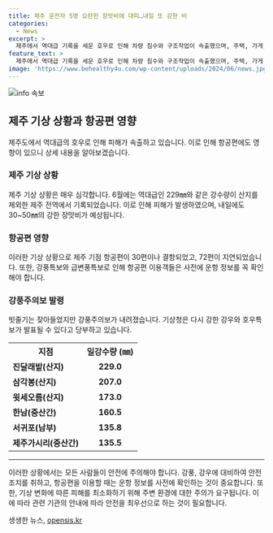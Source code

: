 ```yaml
---
title: 제주 운전자 5명 요란한 장맛비에 대피…내일 또 강한 비
categories:
  - News
excerpt: >
  제주에서 역대급 기록을 세운 호우로 인해 차량 침수와 구조작업이 속출했으며, 주택, 가게, 도로 등에 피해가 발생했습니다. 인명피해는 없었지만 항공편 102편이 결항하고 72편이 지연되는 등 교통에도 영향을 미쳤습니다. 호우특보는 산지를 제외하고 모두 해제됐지만, 강풍 주의보가 내려져 있으며, 앞으로도 강한 장맛비가 예상돼 대비가 필요합니다.
feature_text: >
  제주에서 역대급 기록을 세운 호우로 인해 차량 침수와 구조작업이 속출했으며, 주택, 가게, 도로 등에 피해가 발생했습니다. 인명피해는 없었지만 항공편 102편이 결항하고 72편이 지연되는 등 교통에도 영향을 미쳤습니다. 호우특보는 산지를 제외하고 모두 해제됐지만, 강풍 주의보가 내려져 있으며, 앞으로도 강한 장맛비가 예상돼 대비가 필요합니다.
image: 'https://www.behealthy4u.com/wp-content/uploads/2024/06/news.jpg'
---
```


<p><img src="https://www.behealthy4u.com/wp-content/uploads/2024/06/news.jpg" alt="info 속보" /></p>

<h2 data-ke-size="size26">제주 기상 상황과 항공편 영향</h2>

<p data-ke-size="size16">제주도에서 역대급의 호우로 인해 피해가 속출하고 있습니다. 이로 인해 항공편에도 영향이 있으니 상세 내용을 알아보겠습니다.</p>

<h3>제주 기상 상황</h3>

<p data-ke-size="size16">제주 기상 상황은 매우 심각합니다. 6월에는 역대급인 229㎜와 같은 강수량이 산지를 제외한 제주 전역에서 기록되었습니다. 이로 인해 피해가 발생하였으며, 내일에도 30~50㎜의 강한 장맛비가 예상됩니다.</p>

<h3>항공편 영향</h3>

<p data-ke-size="size16">이러한 기상 상황으로 제주 기점 항공편이 30편이나 결항되었고, 72편이 지연되었습니다. 또한, 강풍특보와 급변풍특보로 인해 항공편 이용객들은 사전에 운항 정보를 꼭 확인해야 합니다.</p>

<h3>강풍주의보 발령</h3>

<p data-ke-size="size16">빗줄기는 잦아들었지만 강풍주의보가 내려졌습니다. 기상청은 다시 강한 강우와 호우특보가 발표될 수 있다고 당부하고 있습니다.</p>

<table>
  <tr>
    <th>지점</th>
    <th>일강수량 (㎜)</th>
  </tr>
  <tr>
    <td><b>진달래밭(산지)</b></td>
    <td style="text-align: center; height: 17px;"><b>229.0</b></td>
  </tr>
  <tr>
    <td><b>삼각봉(산지)</b></td>
    <td style="text-align: center; height: 17px;"><b>207.0</b></td>
  </tr>
  <tr>
    <td><b>윗세오름(산지)</b></td>
    <td style="text-align: center; height: 17px;"><b>173.0</b></td>
  </tr>
  <tr>
    <td><b>한남(중산간)</b></td>
    <td style="text-align: center; height: 17px;"><b>160.5</b></td>
  </tr>
  <tr>
    <td><b>서귀포(남부)</b></td>
    <td style="text-align: center; height: 17px;"><b>135.8</b></td>
  </tr>
  <tr>
    <td><b>제주가시리(중산간)</b></td>
    <td style="text-align: center; height: 17px;"><b>135.5</b></td>
  </tr>
</table>

<hr>

<p data-ke-size="size16">이러한 상황에서는 모든 사람들이 안전에 주의해야 합니다. 강풍, 강우에 대비하여 안전 조치를 취하고, 항공편을 이용할 때는 운항 정보를 사전에 확인하는 것이 중요합니다. 또한, 기상 변화에 따른 피해를 최소화하기 위해 주변 환경에 대한 주의가 요구됩니다. 이에 따라 관련 기관의 안내에 따라 안전을 최우선으로 하는 것이 필요합니다.</p>
생생한 뉴스, <a href="https://opensis.kr" rel="dofollow">opensis.kr</a>


